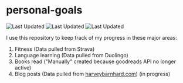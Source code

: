 # personal-goals
![Last Updated](https://img.shields.io/date/1612837715?color=FC4C02&label=Fitness%20Updated&logo=strava)
![Last Updated](https://img.shields.io/date/1612837715?color=7ac70c&label=Language%20Updated&logo=duolingo)
![Last Updated](https://img.shields.io/date/1612837715?color=e9e5cd&label=Books%20Updated&logo=goodreads)

I use this repository to keep track of my progress in these major areas:

1. Fitness (Data pulled from Strava)
2. Language learning (Data pulled from Duolingo)
3. Books read ("Manually" created because goodreads API no longer active)
4. Blog posts (Data pulled from [harveybarnhard.com](https://harveybarnhard.com)) (in progress)
